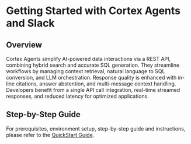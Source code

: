 # Getting Started with Cortex Agents and Slack

## Overview

Cortex Agents simplify AI-powered data interactions via a REST API, combining hybrid search and accurate SQL generation. They streamline workflows by managing context retrieval, natural language to SQL conversion, and LLM orchestration. Response quality is enhanced with in-line citations, answer abstention, and multi-message context handling. Developers benefit from a single API call integration, real-time streamed responses, and reduced latency for optimized applications.

## Step-by-Step Guide

For prerequisites, environment setup, step-by-step guide and instructions, please refer to the [QuickStart Guide](https://quickstarts.snowflake.com/guide/integrate_snowflake_cortex_agents_with_slack/index.html).
